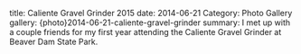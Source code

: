 title: Caliente Gravel Grinder 2015
date: 2014-06-21
Category: Photo Gallery
gallery: {photo}2014-06-21-caliente-gravel-grinder
summary: I met up with a couple friends for my first year attending the Caliente Gravel Grinder at Beaver Dam State Park.